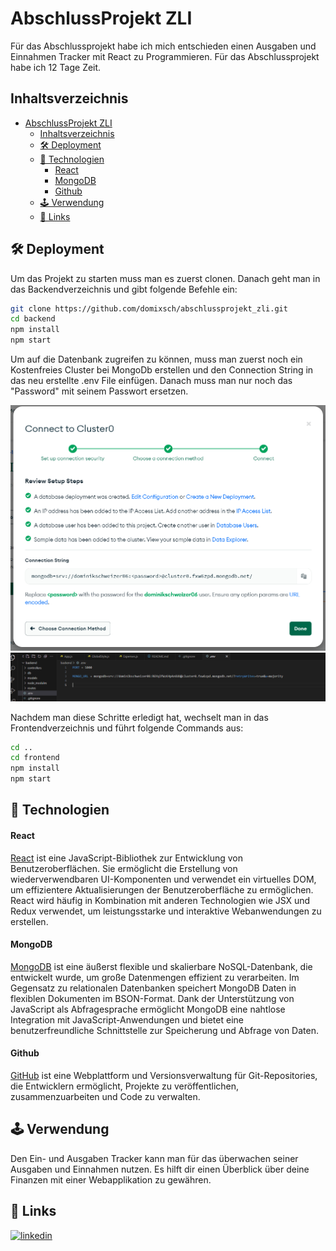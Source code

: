 
# AbschlussProjekt ZLI

Für das Abschlussprojekt habe ich mich entschieden einen Ausgaben und Einnahmen Tracker mit React zu Programmieren. Für das Abschlussprojekt habe ich 12 Tage Zeit.

## Inhaltsverzeichnis

- [AbschlussProjekt ZLI](#abschlussprojekt-zli)
  - [Inhaltsverzeichnis](#inhaltsverzeichnis)
  - [🛠 Deployment](#-deployment)
  - [🚀 Technologien](#-technologien)
      - [React](#react)
      - [MongoDB](#mongodb)
      - [Github](#github)
  - [🕹 Verwendung](#-verwendung)
  - [🔗 Links](#-links)

## 🛠 Deployment

Um das Projekt zu starten muss man es zuerst clonen. Danach geht man in das Backendverzeichnis und gibt folgende Befehle ein:

```bash
git clone https://github.com/domixsch/abschlussprojekt_zli.git
cd backend
npm install
npm start
```
Um auf die Datenbank zugreifen zu können, muss man zuerst noch ein Kostenfreies Cluster bei MongoDb erstellen und den Connection String in das neu erstellte .env File einfügen. Danach muss man nur noch das "Password" mit seinem Passwort ersetzen.

![alt text](ausgaben-tracker/img/Screenshot%202023-06-26%20163158.png)
![alt text](ausgaben-tracker/img/Screenshot%202023-06-26%20163039.png)

Nachdem man diese Schritte erledigt hat, wechselt man in das Frontendverzeichnis und führt folgende Commands aus:
```bash
cd ..
cd frontend
npm install
npm start
```
## 🚀 Technologien 

#### React 
[React](https://react.dev/) ist eine JavaScript-Bibliothek zur Entwicklung von Benutzeroberflächen. Sie ermöglicht die Erstellung von wiederverwendbaren UI-Komponenten und verwendet ein virtuelles DOM, um effizientere Aktualisierungen der Benutzeroberfläche zu ermöglichen. React wird häufig in Kombination mit anderen Technologien wie JSX und Redux verwendet, um leistungsstarke und interaktive Webanwendungen zu erstellen.

#### MongoDB

[MongoDB](https://www.mongodb.com/) ist eine äußerst flexible und skalierbare NoSQL-Datenbank, die entwickelt wurde, um große Datenmengen effizient zu verarbeiten. Im Gegensatz zu relationalen Datenbanken speichert MongoDB Daten in flexiblen Dokumenten im BSON-Format. Dank der Unterstützung von JavaScript als Abfragesprache ermöglicht MongoDB eine nahtlose Integration mit JavaScript-Anwendungen und bietet eine benutzerfreundliche Schnittstelle zur Speicherung und Abfrage von Daten.

#### Github

[GitHub](https://github.com/) ist eine Webplattform und Versionsverwaltung für Git-Repositories, die Entwicklern ermöglicht, Projekte zu veröffentlichen, zusammenzuarbeiten und Code zu verwalten.

## 🕹 Verwendung
Den Ein- und Ausgaben Tracker kann man für das überwachen seiner Ausgaben und Einnahmen nutzen. Es hilft dir einen Überblick über deine Finanzen mit einer Webapplikation zu gewähren.

## 🔗 Links

[![linkedin](https://img.shields.io/badge/linkedin-0A66C2?style=for-the-badge&logo=linkedin&logoColor=white)](https://www.linkedin.com/in/dominik-schweizer-572276281)
